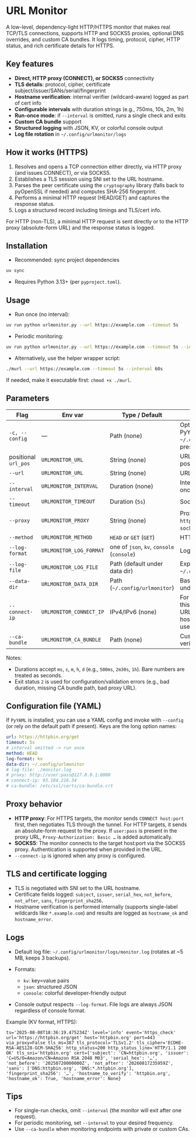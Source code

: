 # URL Monitor

A low-level, dependency-light HTTP/HTTPS monitor that makes real TCP/TLS connections, supports HTTP and SOCKS5 proxies, optional DNS overrides, and custom CA bundles. It logs timing, protocol, cipher, HTTP status, and rich certificate details for HTTPS.

## Key features

- **Direct, HTTP proxy (CONNECT), or SOCKS5** connectivity
- **TLS details**: protocol, cipher, certificate subject/issuer/SANs/serial/fingerprint
- **Hostname verification**: internal verifier (wildcard-aware) logged as part of cert info
- **Configurable intervals** with duration strings (e.g., 750ms, 10s, 2m, 1h)
- **Run-once mode**: if `--interval` is omitted, runs a single check and exits
- **Custom CA bundle** support
- **Structured logging** with JSON, KV, or colorful console output
- **Log file rotation** in `~/.config/urlmonitor/logs`

## How it works (HTTPS)

1. Resolves and opens a TCP connection either directly, via HTTP proxy (and issues CONNECT), or via SOCKS5.
2. Establishes a TLS session using SNI set to the URL hostname.
3. Parses the peer certificate using the `cryptography` library (falls back to pyOpenSSL if needed) and computes SHA-256 fingerprint.
4. Performs a minimal HTTP request (HEAD/GET) and captures the response status.
5. Logs a structured record including timings and TLS/cert info.

For HTTP (non-TLS), a minimal HTTP request is sent directly or to the HTTP proxy (absolute-form URL) and the response status is logged.

## Installation

- Recommended: sync project dependencies

```bash
uv sync
```

- Requires Python 3.13+ (per `pyproject.toml`).

## Usage

- Run once (no interval):

```bash
uv run python urlmonitor.py --url https://example.com --timeout 5s
```

- Periodic monitoring:

```bash
uv run python urlmonitor.py --url https://example.com --timeout 5s --interval 60s
```

- Alternatively, use the helper wrapper script:

```bash
./murl --url https://example.com --timeout 5s --interval 60s
```

If needed, make it executable first: `chmod +x ./murl`.

## Parameters

| Flag                 | Env var                 | Type / Default                             | Description                                                                                                                                                    | Example                                    |
| -------------------- | ----------------------- | ------------------------------------------ | -------------------------------------------------------------------------------------------------------------------------------------------------------------- | ------------------------------------------ |
| `-c, --config`       | —                       | Path (none)                                | Optional config file (YAML supported if PyYAML installed). Defaults to `~/.config/urlmonitor/config.yaml` if present.                                          | `--config ./config.yaml`                   |
| positional `url_pos` | `URLMONITOR_URL`        | String (none)                              | URL to check (http or https). If both positional and `--url` are set, `--url` wins.                                                                            | `https://example.com`                      |
| `--url`              | `URLMONITOR_URL`        | String (none)                              | URL to check (http or https).                                                                                                                                  | `--url https://example.com`                |
| `--interval`         | `URLMONITOR_INTERVAL`   | Duration (none)                            | Interval between checks. If omitted, runs once and exits.                                                                                                      | `--interval 30s`                           |
| `--timeout`          | `URLMONITOR_TIMEOUT`    | Duration (`5s`)                            | Socket/TLS timeout.                                                                                                                                            | `--timeout 750ms`                          |
| `--proxy`            | `URLMONITOR_PROXY`      | String (none)                              | Proxy URL. Supports `http://user:pass@host:port` and `socks5://user:pass@host:port`.                                                                           | `--proxy http://user:pass@127.0.0.1:8080`  |
| `--method`           | `URLMONITOR_METHOD`     | `HEAD` or `GET` (`GET`)                    | HTTP method used for the probe.                                                                                                                                | `--method GET`                             |
| `--log-format`       | `URLMONITOR_LOG_FORMAT` | one of `json`, `kv`, `console` (`console`) | Log output format.                                                                                                                                             | `--log-format console`                     |
| `--log-file`         | `URLMONITOR_LOG_FILE`   | Path (default under data dir)              | Explicit log file path; otherwise logs to `~/.config/urlmonitor/logs/monitor.log`.                                                                             | `--log-file ./monitor.log`                 |
| `--data-dir`         | `URLMONITOR_DATA_DIR`   | Path (`~/.config/urlmonitor`)              | Base data directory; logs are saved under `<data-dir>/logs`.                                                                                                   | `--data-dir ~/.config/urlmonitor`          |
| `--connect-ip`       | `URLMONITOR_CONNECT_IP` | IPv4/IPv6 (none)                           | For direct connections only, connect to this literal IP instead of resolving the URL hostname (SNI still uses the URL hostname). Ignored when a proxy is used. | `--connect-ip 93.184.216.34`               |
| `--ca-bundle`        | `URLMONITOR_CA_BUNDLE`  | Path (none)                                | Custom CA bundle path for TLS verification.                                                                                                                    | `--ca-bundle /etc/ssl/certs/ca-bundle.crt` |

Notes:

- Durations accept `ms`, `s`, `m`, `h`, `d` (e.g., `500ms`, `2m30s`, `1h`). Bare numbers are treated as seconds.
- Exit status `2` is used for configuration/validation errors (e.g., bad duration, missing CA bundle path, bad proxy URL).

## Configuration file (YAML)

If `PyYAML` is installed, you can use a YAML config and invoke with `--config` (or rely on the default path if present). Keys are the long option names:

```yaml
url: https://httpbin.org/get
timeout: 5s
# interval omitted -> run once
method: HEAD
log-format: kv
data-dir: ~/.config/urlmonitor
# log-file: ./monitor.log
# proxy: http://user:pass@127.0.0.1:8080
# connect-ip: 93.184.216.34
# ca-bundle: /etc/ssl/certs/ca-bundle.crt
```

## Proxy behavior

- **HTTP proxy**: For HTTPS targets, the monitor sends `CONNECT host:port` first, then negotiates TLS through the tunnel. For HTTP targets, it sends an absolute-form request to the proxy. If `user:pass` is present in the proxy URL, `Proxy-Authorization: Basic …` is added automatically.
- **SOCKS5**: The monitor connects to the target host:port via the SOCKS5 proxy. Authentication is supported when provided in the URL.
- `--connect-ip` is ignored when any proxy is configured.

## TLS and certificate logging

- TLS is negotiated with SNI set to the URL hostname.
- Certificate fields logged: `subject`, `issuer`, `serial_hex`, `not_before`, `not_after`, `sans`, `fingerprint_sha256`.
- Hostname verification is performed internally (supports single-label wildcards like `*.example.com`) and results are logged as `hostname_ok` and `hostname_error`.

## Logs

- Default log file: `~/.config/urlmonitor/logs/monitor.log` (rotates at ~5 MB, keeps 3 backups).
- Formats:

  - `kv`: key=value pairs
  - `json`: structured JSON
  - `console`: colorful developer-friendly output

- Console output respects `--log-format`. File logs are always JSON regardless of console format.

Example (KV format, HTTPS):

```log
ts='2025-08-08T18:36:19.475234Z' level='info' event='https_check' url='https://httpbin.org/get' host='httpbin.org' port=443 via_proxy=False tls_ms=387 tls_protocol='TLSv1.2' tls_cipher='ECDHE-RSA-AES128-GCM-SHA256' http_status=200 http_status_line='HTTP/1.1 200 OK' tls_sni='httpbin.org' cert={'subject': 'CN=httpbin.org', 'issuer': 'C=US/O=Amazon/CN=Amazon RSA 2048 M03', 'serial_hex': '…', 'not_before': '20250720000000Z', 'not_after': '20260817235959Z', 'sans': ['DNS:httpbin.org', 'DNS:*.httpbin.org'], 'fingerprint_sha256': '…', 'hostname_to_verify': 'httpbin.org', 'hostname_ok': True, 'hostname_error': None}
```

## Tips

- For single-run checks, omit `--interval` (the monitor will exit after one request).
- For periodic monitoring, set `--interval` to your desired frequency.
- Use `--ca-bundle` when monitoring endpoints with private or custom CAs.
